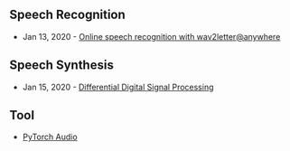 ## Speech Recognition
- Jan 13, 2020 - [Online speech recognition with wav2letter@anywhere](https://ai.facebook.com/blog/online-speech-recognition-with-wav2letteranywhere/)

## Speech Synthesis
- Jan 15, 2020 - [Differential Digital Signal Processing](https://magenta.tensorflow.org/ddsp)

## Tool
- [PyTorch Audio](https://github.com/pytorch/audio)